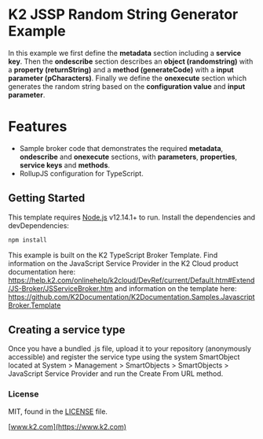 # K2 JSSP Random String Generator Example

In this example we first define the **metadata** section including a **service key**. Then the **ondescribe**
section describes an **object (randomstring)** with a **property (returnString)** and a **method (generateCode)**
with a **input parameter (pCharacters)**. Finally we define the **onexecute** section which generates the random string
based on the **configuration value** and **input parameter**.

# Features

  - Sample broker code that demonstrates the required **metadata**, **ondescribe** and **onexecute** sections,
    with **parameters**, **properties**, **service keys** and **methods**.
  - RollupJS configuration for TypeScript.

## Getting Started

This template requires [Node.js](https://nodejs.org/) v12.14.1+ to run.
Install the dependencies and devDependencies:

```bash
npm install
```

This example is built on the K2 TypeScript Broker Template. Find information on
the JavaScript Service Provider in the K2 Cloud product documentation here:
https://help.k2.com/onlinehelp/k2cloud/DevRef/current/Default.htm#Extend/JS-Broker/JSServiceBroker.htm
and information on the template here:
https://github.com/K2Documentation/K2Documentation.Samples.JavascriptBroker.Template

## Creating a service type
Once you have a bundled .js file, upload it to your repository (anonymously
accessible) and register the service type using the system SmartObject located
at System > Management > SmartObjects > SmartObjects > JavaScript Service
Provider and run the Create From URL method.

### License

MIT, found in the [LICENSE](./LICENSE) file.

[www.k2.com](https://www.k2.com)
